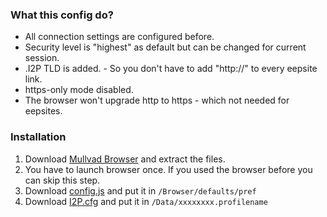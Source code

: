 ### What this config do?
* All connection settings are configured before.
* Security level is "highest" as default but can be changed for current session.
* .I2P TLD is added. - So you don't have to add "http://" to every eepsite link.
* https-only mode disabled.
* The browser won't upgrade http to https - which not needed for eepsites.

### Installation
1. Download [Mullvad Browser](https://mullvad.net/en/download/browser/) and extract the files.
2. You have to launch browser once. If you used the browser before you can skip this step.
3. Download [config.js](https://github.com/HardenedSteel/I2P.cfg/blob/main/autoconfig.js) and put it in `/Browser/defaults/pref`
4. Download [I2P.cfg](https://github.com/HardenedSteel/I2P.cfg/blob/main/I2P.cfg) and put it in `/Data/xxxxxxxx.profilename`
